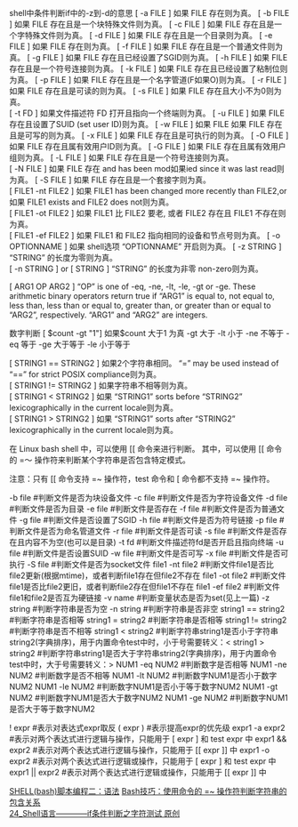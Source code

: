 shell中条件判断if中的-z到-d的意思 
[ -a FILE ] 如果 FILE 存在则为真。 
[ -b FILE ] 如果 FILE 存在且是一个块特殊文件则为真。
[ -c FILE ] 如果 FILE 存在且是一个字特殊文件则为真。 
[ -d FILE ] 如果 FILE 存在且是一个目录则为真。 
[ -e FILE ] 如果 FILE 存在则为真。
[ -f FILE ] 如果 FILE 存在且是一个普通文件则为真。 
[ -g FILE ] 如果 FILE 存在且已经设置了SGID则为真。 
[ -h FILE ] 如果 FILE 存在且是一个符号连接则为真。 
[ -k FILE ] 如果 FILE 存在且已经设置了粘制位则为真。 
[ -p FILE ] 如果 FILE 存在且是一个名字管道(F如果O)则为真。 
[ -r FILE ] 如果 FILE 存在且是可读的则为真。 
[ -s FILE ] 如果 FILE 存在且大小不为0则为真。  
[ -t FD ] 如果文件描述符 FD 打开且指向一个终端则为真。 
[ -u FILE ] 如果 FILE 存在且设置了SUID (set user ID)则为真。 
[ -w FILE ] 如果 FILE 如果 FILE 存在且是可写的则为真。 
[ -x FILE ] 如果 FILE 存在且是可执行的则为真。 
[ -O FILE ] 如果 FILE 存在且属有效用户ID则为真。 
[ -G FILE ] 如果 FILE 存在且属有效用户组则为真。 
[ -L FILE ] 如果 FILE 存在且是一个符号连接则为真。  
[ -N FILE ] 如果 FILE 存在 and has been mod如果ied since it was last read则为真。
[ -S FILE ] 如果 FILE 存在且是一个套接字则为真。  
[ FILE1 -nt FILE2 ] 如果 FILE1 has been changed more recently than FILE2,or 如果 FILE1 exists and FILE2 does not则为真。  
[ FILE1 -ot FILE2 ] 如果 FILE1 比 FILE2 要老, 或者 FILE2 存在且 FILE1 不存在则为真。  
[ FILE1 -ef FILE2 ] 如果 FILE1 和 FILE2 指向相同的设备和节点号则为真。 
[ -o OPTIONNAME ] 如果 shell选项 “OPTIONNAME” 开启则为真。 
[ -z STRING ] “STRING” 的长度为零则为真。  
[ -n STRING ] or [ STRING ] “STRING” 的长度为非零 non-zero则为真。 

[ ARG1 OP ARG2 ] “OP” is one of -eq, -ne, -lt, -le, -gt or -ge. These arithmetic binary operators return true if “ARG1” is equal to, not equal to, less than, less than or equal to, greater than, or greater than or equal to “ARG2”, respectively. “ARG1” and “ARG2” are integers. 


数字判断 
[ $count -gt "1"] 如果$count 大于1 为真
-gt  大于
-lt    小于
-ne  不等于
-eq  等于
-ge  大于等于
-le  小于等于

[ STRING1 == STRING2 ] 如果2个字符串相同。 “=” may be used instead of “==” for strict POSIX compliance则为真。  
[ STRING1 != STRING2 ] 如果字符串不相等则为真。  
[ STRING1 < STRING2 ] 如果 “STRING1” sorts before “STRING2” lexicographically in the current locale则为真。  
[ STRING1 > STRING2 ] 如果 “STRING1” sorts after “STRING2” lexicographically in the current locale则为真。  


在 Linux bash shell 中，可以使用 [[ 命令来进行判断。
其中，可以使用 [[ 命令的 =～ 操作符来判断某个字符串是否包含特定模式。

注意：只有 [[ 命令支持 =~ 操作符，test 命令和 [ 命令都不支持 =~ 操作符。






-b file             #判断文件是否为块设备文件
-c file             #判断文件是否为字符设备文件
-d file             #判断文件是否为目录
-e file             #判断文件是否存在
-f file             #判断文件是否为普通文件
-g file             #判断文件是否设置了SGID
-h file             #判断文件是否为符号链接
-p file             #判断文件是否为命名管道文件
-r file             #判断文件是否可读
-s file             #判断文件是否存在且内容不为空(也可以是目录)
-t fd               #判断文件描述符fd是否开启且指向终端
-u file             #判断文件是否设置SUID
-w file             #判断文件是否可写
-x file             #判断文件是否可执行
-S file             #判断文件是否为socket文件
file1 -nt file2     #判断文件file1是否比file2更新(根据mtime)，或者判断file1存在但file2不存在
file1 -ot file2     #判断文件file1是否比file2更旧，或者判断file2存在但file1不存在
file1 -ef file2     #判断文件file1和file2是否互为硬链接
-v name             #判断变量状态是否为set(见上一篇)
-z string           #判断字符串是否为空
-n string           #判断字符串是否非空
string1 == string2  #判断字符串是否相等
string1 = string2   #判断字符串是否相等
string1 != string2  #判断字符串是否不相等
string1 < string2   #判断字符串string1是否小于字符串string2(字典排序)，用于内置命令test中时，小于号需要转义：\<
string1 > string2   #判断字符串string1是否大于字符串string2(字典排序)，用于内置命令test中时，大于号需要转义：\>
NUM1 -eq NUM2       #判断数字是否相等
NUM1 -ne NUM2       #判断数字是否不相等
NUM1 -lt NUM2       #判断数字NUM1是否小于数字NUM2
NUM1 -le NUM2       #判断数字NUM1是否小于等于数字NUM2
NUM1 -gt NUM2       #判断数字NUM1是否大于数字NUM2
NUM1 -ge NUM2       #判断数字NUM1是否大于等于数字NUM2

! expr    #表示对表达式expr取反
( expr )  #表示提高expr的优先级
expr1 -a expr2  #表示对两个表达式进行逻辑与操作，只能用于 [ expr ] 和 test expr 中
expr1 && expr2  #表示对两个表达式进行逻辑与操作，只能用于 [[ expr ]] 中
expr1 -o expr2  #表示对两个表达式进行逻辑或操作，只能用于 [ expr ] 和 test expr 中
expr1 || expr2  #表示对两个表达式进行逻辑或操作，只能用于 [[ expr ]] 中




[SHELL(bash)脚本编程二：语法](https://segmentfault.com/a/1190000008080537)
[Bash技巧：使用命令的 =~ 操作符判断字符串的包含关系](https://segmentfault.com/a/1190000022102207)  
[24_Shell语言————if条件判断之字符测试 原创](https://blog.51cto.com/wuyelan/1530270)  




